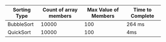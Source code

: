 | Sorting Type | Count of array members | Max Value of Members | Time to Complete |
|--------------|------------------------|----------------------|------------------|
| BubbleSort   | 10000                  | 100                  | 264 ms           |
| QuickSort    | 10000                  | 100                  | 4ms              |
